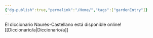 ```yaml
---
{"dg-publish":true,"permalink":"/Home/","tags":["gardenEntry"]}
---
```


El diccionario Naurés-Castellano está disponible online!
 [[Diccionario/a\|Diccionario/a]]
